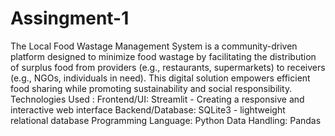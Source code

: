 # Assingment-1
  The Local Food Wastage Management System is a community-driven platform designed to minimize food wastage by facilitating the distribution of surplus food from providers (e.g., restaurants, supermarkets) to receivers (e.g., NGOs, individuals in need). This digital solution empowers efficient food sharing while promoting sustainability and social responsibility.
Technologies Used :
Frontend/UI: Streamlit - Creating a responsive and interactive web interface
Backend/Database: SQLite3 - lightweight relational database
Programming Language: Python
Data Handling: Pandas
